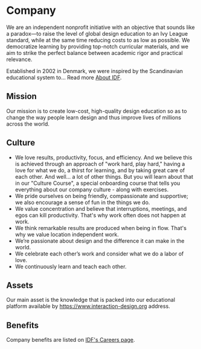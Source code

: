 Company
=========

We are an independent nonprofit initiative with an objective that sounds like a paradox—to raise the level of global
design education to an Ivy League standard, while at the same time reducing costs to as low as possible.
We democratize learning by providing top-notch curricular materials, and we aim to strike the perfect balance between
academic rigor and practical relevance.

Established in 2002 in Denmark, we were inspired by the Scandinavian educational system to... Read more [About IDF](https://www.interaction-design.org/about).


## Mission
Our mission is to create low-cost, high-quality design education so as to change the way people learn design and thus improve lives of millions across the world.


## Culture
 - We love results, productivity, focus, and efficiency. And we believe this is achieved through an approach of "work hard, play hard," having a love for what we do, a thirst for learning, and by taking great care of each other. And well... a lot of other things. But you will learn about that in our "Culture Course", a special onboarding course that tells you everything about our company culture - along with exercises.
 - We pride ourselves on being friendly, compassionate and supportive; we also encourage a sense of fun in the things we do.
 - We value concentration and believe that interruptions, meetings, and egos can kill productivity. That's why work often does not happen at work.
 - We think remarkable results are produced when being in flow. That's why we value location independent work.
 - We’re passionate about design and the difference it can make in the world.
 - We celebrate each other’s work and consider what we do a labor of love.
 - We continuously learn and teach each other.


## Assets
Our main asset is the knowledge that is packed into our educational platform available by https://www.interaction-design.org address.

## Benefits

Company benefits are listed on [IDF's Careers page](https://www.interaction-design.org/about/careers#benefits).
